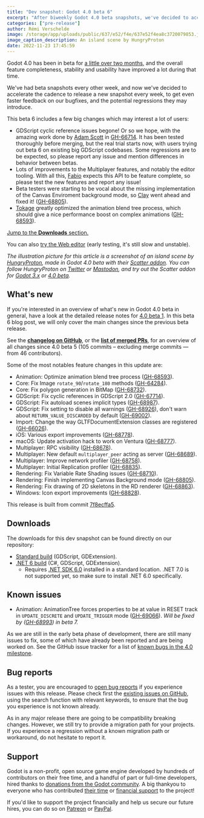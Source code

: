```yaml
---
title: "Dev snapshot: Godot 4.0 beta 6"
excerpt: "After biweekly Godot 4.0 beta snapshots, we've decided to accelerate the cadence to release a new snapshot every week, to get even faster feedback on our bugfixes and potential regressions. Beta 6 fixes infamous issues around cyclic dependencies in GDScript, as well as other nice goodies!"
categories: ["pre-release"]
author: Rémi Verschelde
image: /storage/app/uploads/public/637/e52/f4e/637e52f4ea8c3720079853.jpg
image_caption_description: An island scene by HungryProton
date: 2022-11-23 17:45:59
---
```


Godot 4.0 has been in beta for [a little over two months](/article/dev-snapshot-godot-4-0-beta-1), and the overall feature completeness, stability and usability have improved a lot during that time.

We've had beta snapshots every other week, and now we've decided to accelerate the cadence to release a new snapshot every week, to get even faster feedback on our bugfixes, and the potential regressions they may introduce.

This beta 6 includes a few big changes which may interest a lot of users:

- GDScript cyclic reference issues begone! Or so we hope, with the amazing work done by [Adam Scott](https://github.com/adamscott/) in [GH-66714](https://github.com/godotengine/godot/pull/67714). It has been tested thoroughly before merging, but the real trial starts now, with users trying out beta 6 on existing big GDScript codebases. Some regressions are to be expected, so please report any issue and mention differences in behavior between betas.
- Lots of improvements to the Multiplayer features, and notably the editor tooling. With all this, [Fabio](https://github.com/Faless/) expects this API to be feature complete, so please test the new features and report any issue!
- Beta testers were starting to be vocal about the missing implementation of the Canvas Enviroment background mode, so [Clay](https://github.com/clayjohn/) went ahead and fixed it! ([GH-68805](https://github.com/godotengine/godot/pull/68805)).
- [Tokage](https://github.com/TokageItLab) greatly optimized the animation blend tree process, which should give a nice performance boost on complex animations ([GH-68593](https://github.com/godotengine/godot/pull/68593)).

[Jump to the **Downloads** section.](#downloads)

You can also [try the Web editor](https://editor.godotengine.org/releases/4.0.beta6/godot.editor.html) (early testing, it's still slow and unstable).

*The illustration picture for this article is a screenshot of an island scene by [HungryProton](https://twitter.com/HungryProton), made in Godot 4.0 beta with their [Scatter addon](https://github.com/HungryProton/scatter/tree/v4). You can follow HungryProton on [Twitter](https://twitter.com/HungryProton) or [Mastodon](https://mastodon.gamedev.place/@HungryProton), and try out the Scatter addon for [Godot 3.x](https://github.com/HungryProton/scatter) or [4.0 beta](https://github.com/HungryProton/scatter/tree/v4).*

## What's new

If you're interested in an overview of what's new in Godot 4.0 beta in general, have a look at the detailed release notes for [4.0 beta 1](/article/dev-snapshot-godot-4-0-beta-1). In this beta 6 blog post, we will only cover the main changes since the previous beta release.

See the [**changelog on GitHub**](https://github.com/godotengine/godot/compare/89a33d28f00fec579184fb7193790d40aa09b45b...7f8ecffa56834dce3ccbd736738b613d51133dea), or the [**list of merged PRs**](https://github.com/godotengine/godot/pulls?q=is%3Apr+merged%3A2022-11-16..2022-11-22+is%3Amerged+sort%3Acreated-asc+milestone%3A4.0), for an overview of all changes since 4.0 beta 5 (105 commits – excluding merge commits ― from 46 contributors).

Some of the most notables feature changes in this update are:

- Animation: Optimize animation blend tree process ([GH-68593](https://github.com/godotengine/godot/pull/68593)).
- Core: Fix Image `rotate_90`/`rotate_180` methods ([GH-64284](https://github.com/godotengine/godot/pull/64284)).
- Core: Fix polygon generation in BitMap ([GH-68732](https://github.com/godotengine/godot/pull/68732)).
- GDScript: Fix cyclic references in GDScript 2.0 ([GH-67714](https://github.com/godotengine/godot/pull/67714)).
- GDScript: Fix autoload scenes implicit types ([GH-68987](https://github.com/godotengine/godot/pull/68987)).
- GDScript: Fix setting to disable all warnings ([GH-68926](https://github.com/godotengine/godot/pull/68926)), don't warn about `RETURN_VALUE_DISCARDED` by default ([GH-69002](https://github.com/godotengine/godot/pull/69002)).
- Import: Change the way GLTFDocumentExtension classes are registered ([GH-66026](https://github.com/godotengine/godot/pull/66026)).
- iOS: Various export improvements ([GH-68778](https://github.com/godotengine/godot/pull/68778)).
- macOS: Update activation hack to work on Ventura ([GH-68777](https://github.com/godotengine/godot/pull/68777)).
- Multiplayer: RPC visibility ([GH-68678](https://github.com/godotengine/godot/pull/68678)).
- Multiplayer: New default `multiplayer_peer` acting as server ([GH-68689](https://github.com/godotengine/godot/pull/68689)).
- Multiplayer: Improve network profiler ([GH-68758](https://github.com/godotengine/godot/pull/68758)).
- Multiplayer: Initial Replication profiler ([GH-68835](https://github.com/godotengine/godot/pull/68835)).
- Rendering: Fix Variable Rate Shading issues ([GH-68710](https://github.com/godotengine/godot/pull/68710)).
- Rendering: Finish implementing Canvas Background mode ([GH-68805](https://github.com/godotengine/godot/pull/68805)).
- Rendering: Fix drawing of 2D skeletons in the RD renderer ([GH-68863](https://github.com/godotengine/godot/pull/68863)).
- Windows: Icon export improvements ([GH-68828](https://github.com/godotengine/godot/pull/68828)).

This release is built from commit [7f8ecffa5](https://github.com/godotengine/godot/commit/7f8ecffa56834dce3ccbd736738b613d51133dea).

<a id="downloads"></a>
## Downloads

The downloads for this dev snapshot can be found directly on our repository:

* [Standard build](https://downloads.tuxfamily.org/godotengine/4.0/beta6/) (GDScript, GDExtension).
* [.NET 6 build](https://downloads.tuxfamily.org/godotengine/4.0/beta6/mono) (C#, GDScript, GDExtension).
  - Requires [.NET SDK 6.0](https://dotnet.microsoft.com/en-us/download/dotnet/6.0) installed in a standard location. .NET 7.0 is not supported yet, so make sure to install .NET 6.0 specifically.

## Known issues

* Animation: AnimationTree forces properties to be at value in RESET track in `UPDATE_DISCRETE` and `UPDATE_TRIGGER` mode ([GH-69066](https://github.com/godotengine/godot/pull/69066)). *Will be fixed by ([GH-68993](https://github.com/godotengine/godot/pull/68993)) in beta 7.*

As we are still in the early beta phase of development, there are still many issues to fix, some of which have already been reported and are being worked on. See the GitHub issue tracker for a list of [known bugs in the 4.0 milestone](https://github.com/godotengine/godot/issues?q=is%3Aissue+is%3Aopen+milestone%3A4.0+label%3Abug+).

## Bug reports

As a tester, you are encouraged to [open bug reports](https://github.com/godotengine/godot/issues) if you experience issues with this release. Please check first the [existing issues on GitHub](https://github.com/godotengine/godot/issues), using the search function with relevant keywords, to ensure that the bug you experience is not known already.

As in any major release there are going to be compatibility breaking changes. However, we still try to provide a migration path for your projects. If you experience a regression without a known migration path or workaround, do not hesitate to report it.

## Support

Godot is a non-profit, open source game engine developed by hundreds of contributors on their free time, and a handful of part or full-time developers, hired thanks to [donations from the Godot community](https://godotengine.org/donate). A big thankyou to everyone who has contributed [their time](https://github.com/godotengine/godot/blob/master/AUTHORS.md) or [financial support](https://github.com/godotengine/godot/blob/master/DONORS.md) to the project!

If you'd like to support the project financially and help us secure our future hires, you can do so on [Patreon](https://www.patreon.com/godotengine) or [PayPal](https://godotengine.org/donate).